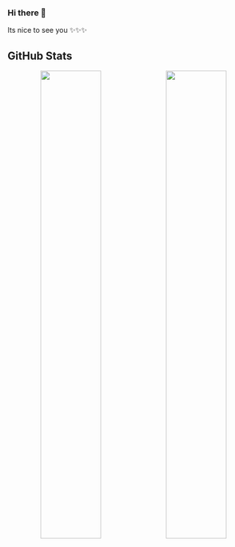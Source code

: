 ### Hi there 👋
Its nice to see you ✨✨✨

## GitHub Stats
 <p align="center">
    <img
        width="49%"
        src="https://github-readme-stats.vercel.app/api?username=ssensalo&count_private=true&include_all_commits=true&show_icons=true&theme=tokyonight&custom_title=GitHub+Stats"
    />
    <img
        width="49%"
         src="https://github-readme-streak-stats.herokuapp.com/?user=ssensalo&theme=tokyonight"
    />
</p>

<!--
**ssensalo/ssensalo** is a ✨ _special_ ✨ repository because its `README.md` (this file) appears on your GitHub profile.

      src="https://github-readme-streak-stats.herokuapp.com?user=ssensalo&theme=merko" 
Here are some ideas to get you started:

- 🔭 I’m currently working on ...
- 🌱 I’m currently learning ...
- 👯 I’m looking to collaborate on ...
- 🤔 I’m looking for help with ...
- 💬 Ask me about ...
- 📫 How to reach me: ...
- 😄 Pronouns: ...
- ⚡ Fun fact: ...

Create (Badges)[https://shields.io/] for your skills.
Use (Gifs)[https://gfycat.com/] for your expressions.
Add more pins
[![Readme Card](https://github-readme-stats.vercel.app/api/pin/?username=hongvinhmobile&repo=intercom_desktop&theme=blueberry)](https://github.com/hongvinhmobile/intercom_desktop)
Know how many visitors are viewing your github using (Hits)[https://hits.seeyoufarm.com/]

-->
